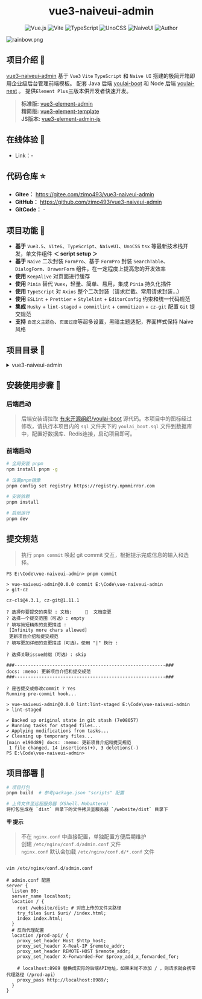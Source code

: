 <div align="center">
  <h1>vue3-naiveui-admin</h1>

![Vue.js](https://img.shields.io/badge/Vue-3.5.13-42B883?logo=vuedotjs)
![Vite](https://img.shields.io/badge/Vite-6.2.6-bd34fe?logo=vite&logoColor=bd34fe)
![TypeScript](https://img.shields.io/badge/TypeScript-5.8.3-3178C6?logo=typescript)
![UnoCSS](https://img.shields.io/badge/UnoCSS-65.5.0-333?logo=unocss)
![NaiveUI](https://img.shields.io/badge/NaiveUI-2.41.0-63e2b7.svg)
![Author](https://img.shields.io/badge/Author--orange.svg)
</div>

![](https://foruda.gitee.com/images/1708618984641188532/a7cca095_716974.png "rainbow.png")

## 项目介绍 📖
[vue3-naiveui-admin](https://gitee.com/zimo493/vue3-naiveui-admin) 基于 `Vue3` `Vite` `TypeScript` 和 `Naive UI` 搭建的极简开箱即用企业级后台管理前端模板。 配套 Java 后端 [youlai-boot](https://gitee.com/youlaiorg/youlai-boot) 和 Node 后端 [youlai-nest](https://gitee.com/youlaiorg/youlai-nest) 。 提供`Element Plus`三版本供开发者快速开发。
> **标准版:** [vue3-element-admin](https://gitee.com/youlaiorg/vue3-element-admin) <br />
> **精简版:** [vue3-element-template](https://gitee.com/youlaiorg/vue3-element-template) <br />
> **JS版本:** [vue3-element-admin-js](https://gitee.com/youlaiorg/vue3-element-admin) <br />

## 在线体验 👀
- Link：-

## 代码仓库 ⭐
- **Gitee：** https://gitee.com/zimo493/vue3-naiveui-admin
- **GitHub：** https://github.com/zimo493/vue3-naiveui-admin
- **GitCode：** -

## 项目功能 🔨
- **基于** `Vue3.5`、`Vite6`、`TypeScript`、`NaiveUI`、`UnoCSS` `tsx` 等最新技术栈开发，单文件组件 **＜ script setup ＞**
- **基于** `Naive` 二次封装 `FormPro`、基于 `FormPro` 封装 `SearchTable`、`DialogForm`、`DrawerForm` 组件，在一定程度上提高您的开发效率
- **使用** `KeepAlive` 对页面进行缓存
- **使用** `Pinia` 替代 `Vuex`，轻量、简单、易用，集成 `Pinia` 持久化插件
- **使用** `TypeScript` 对 `Axios` 整个二次封装（请求拦截、常用请求封装…）
- **使用** `ESLint` + `Prettier` + `Stylelint` + `EditorConfig` 约束和统一代码规范
- **集成** `Husky` + `lint-staged` + `commitlint` + `commitizen` + `cz-git` 配置 `Git` 提交规范
- **支持** `自定义主题色`、`页面过度`等超多设置，黑暗主题适配，界面样式保持 Naive 风格

## 项目目录 📁
<details>
<summary> vue3-naiveui-admin </summary>

```text
├─ .vscode                  # VSCode 推荐配置
├─ .husky                   # Git 提交钩子
├─ locales                  # 国际化文件
├─ public                   # 静态资源文件（该文件夹不会被打包）
├─ sql                      # 数据库脚本
│  └─ youlai_boot.sql        # 基础数据库脚本
├─ src
│  ├─ api                   # API 接口管理
│  ├─ assets                # 静态资源文件
│     └── svg-icons          # 自定义svg图标资源(图标选择器选择本地图标源)
│  ├─ components            # 全局组件
│     ├── common             # 内部组件
│     └── custom             # 自定义组件
│  ├─ directives            # 全局指令文件
│  ├─ enums                 # 枚举文件
│  ├─ hooks                 # 常用 Hooks 封装
│     ├── index.ts           # 统一导出全局 Hooks
│     ├── useBoolean.ts      # 组合式使用 Boolean
│     ├── useCompRef.ts      # 组合式使用 ref
│     ├── useDict.ts         # 获取字典数据
│     ├── useKeepTicking.ts  # 组合式定时器钩子方法
│     ├── useLoading.ts      # 组合式使用Loading方法
│     └── useRange.ts        # 列表搜索时间范围处理方法
│  ├─ layout                # 框架布局模块
│     ├── components         # 布局内部组件
│     ├── main               # 布局框架
│     └── index.txs          # 布局组件基座
│  ├─ modules               # 全局模块注册
│     ├── assets.ts          # 自动注册静态资源
│     └── directives.ts      # 自动注册指令
│  ├─ router                # 路由管理
│     ├── modules            # 路由模块
│         ├── guard.ts        # 路由守卫配置
│         └── routes.ts       # 本地静态页面路由
│     └── index.ts           # 实例化路由导出
│  ├─ store                 # pinia store
│     ├── modules            # store模块
│         ├── app/index.ts     # 样式布局设置相关存储
│         ├── app/theme.ts     # 主题配置
│         ├── auth.ts         # 用户权限相关存储
│         ├── dict.ts         # 字典相关存储
│         ├── routes.ts       # 路由相关存储
│         └── tab.ts          # Tab页签相关存储
│     └── index.ts           # 实例化仓库导出
│  ├─ styles                # 全局样式文件
│     ├── index.css          # 统一导出出口
│     ├── naive.css          # 修改NaiveUI原有样式
│     ├── reset.css          # 重置样式css
│     ├── transition.css     # 过渡样式css
│     └── wangEditor.css     # wangEditor富文本编辑器样式
│  ├─ types                 # 全局 ts 声明
│  ├─ typings               # 自动导入类型文件(此目录可删除,启动项目后会自动生成)
│     ├── auto-imports.d.ts  # 自动导入方法类型文件
│     └── components.d.ts    # 自动导入组件类型文件
│  ├─ utils                 # 常用工具库
│     ├── index.ts           # 工具类统一导出出口
│     ├── comm.ts            # 常用工具方法
│     ├── i18n.ts            # 国际化方法
│     ├── icon.ts            # 图标工具
│     ├── is.ts              # 各种判断方法
│     ├── jsencrypt.ts       # encrypt加密解密方法
│     ├── request.ts         # axios 请求封装
│     ├── router.ts          # 路由工具
│     └── storage.ts         # 存储封装工具
│  ├─ views                 # 项目所有页面
│  ├─ App.tsx               # APP根组件
│  └─ main.ts               # 项目入口文件
├─ .env.development        # 开发环境配置
├─ .env.production         # 生产环境配置
├─ .eslintrc-auto-import.json  # eslint 自动引入配置文件
├─ .gitignore              # 忽略 git 提交
├─ .prettierignore         # prettier 忽略文件
├─ .prettierrc.yaml        # prettier 规则配置
├─ .stylelintignore        # stylelint 忽略文件
├─ .stylelintrc.cjs        # stylelint 规则配置
├─ commitlint.config.cjs   # 代码提交规则配置
├─ eslint.config.ts        # eslint 规则配置
├─ index.html              # 入口 html
├─ LICENSE                 # 开源协议文件
├─ package.json            # 依赖包管理
├─ pnpm-lock.json          # 依赖包包版本锁定文件
├─ README.md               # README 介绍
├─ tsconfig.json           # typescript 全局配置
├─ unocss.config.js        # unocss 配置
└─ vite.config.ts          # vite 全局配置文件
```
</details>

## 安装使用步骤 📔
### 后端启动
> 后端安装请拉取 [有来开源组织/youlai-boot](https://gitee.com/youlaiorg/youlai-boot) 源代码。本项目中的图标经过修改，请执行本项目内的 `sql` 文件夹下的 `youlai_boot.sql` 文件到数据库中，配置好数据库、Redis连接，启动项目即可。

### 前端启动
```bash
# 全局安装 pnpm
npm install pnpm -g

# 设置pnpm镜像
pnpm config set registry https://registry.npmmirror.com

# 安装依赖
pnpm install

# 启动运行
pnpm dev
```

## 提交规范
> 执行 `pnpm commit` 唤起 git commit 交互，根据提示完成信息的输入和选择。
```shell
PS E:\Code\vue-naiveui-admin> pnpm commit

> vue-naiveui-admin@0.0.0 commit E:\Code\vue-naiveui-admin
> git-cz

cz-cli@4.3.1, cz-git@1.11.1

? 选择你要提交的类型 : 文档:     📝  文档变更
? 选择一个提交范围（可选）: empty
? 填写简短精炼的变更描述 :
 [Infinity more chars allowed]
 更新项目介绍和提交规范
? 填写更加详细的变更描述（可选）。使用 "|" 换行 :

? 选择关联issue前缀（可选）: skip

###--------------------------------------------------------###
docs: :memo: 更新项目介绍和提交规范
###--------------------------------------------------------###

? 是否提交或修改commit ? Yes
Running pre-commit hook...

> vue-naiveui-admin@0.0.0 lint:lint-staged E:\Code\vue-naiveui-admin
> lint-staged

✔ Backed up original state in git stash (7e08057)
✔ Running tasks for staged files...
✔ Applying modifications from tasks...
✔ Cleaning up temporary files...
[main e190d89] docs: :memo: 更新项目介绍和提交规范
 1 file changed, 14 insertions(+), 3 deletions(-)
PS E:\Code\vue-naiveui-admin>
```

## 项目部署 🚀
```bash
# 项目打包
pnpm build  # 参考package.json "scripts" 配置

# 上传文件至远程服务器（XShell、MobaXterm）
将打包生成在 `dist` 目录下的文件拷贝至服务器 `/website/dist` 目录下
```

**🪧 提示**
> 不在 `nginx.conf` 中直接配置，单独配置方便后期维护<br/>
> 创建 `/etc/nginx/conf.d/admin.conf` 文件<br/>
> `nginx.conf` 默认会加载 `/etc/nginx/conf.d/*.conf` 文件

```bash

vim /etc/nginx/conf.d/admin.conf
```

```shell
# admin.conf 配置
server {
  listen 80;
  server_name localhost;
  location / {
    root /website/dist; # 对应上传的文件夹路径
    try_files $uri $uri/ /index.html;
    index index.html;
  }
  # 反向代理配置
  location /prod-api/ {
    proxy_set_header Host $http_host;
    proxy_set_header X-Real-IP $remote_addr;
    proxy_set_header REMOTE-HOST $remote_addr;
    proxy_set_header X-Forwarded-For $proxy_add_x_forwarded_for;
    
    # localhost:8989 替换成实际的后端API地址，如果末尾不添加 / ，则请求就会携带代理路径（/prod-api）
    proxy_pass http://localhost:8989/;
  }
}
```
